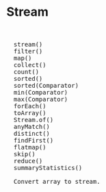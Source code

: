 # Stream

<pre>


  stream()
  filter()
  map()
  collect()
  count()
  sorted()
  sorted(Comparator)
  min(Comparator)
  max(Comparator)
  forEach()
  toArray()
  Stream.of()
  anyMatch()
  distinct()
  findFirst()
  flatmap()
  skip()
  reduce()
  summaryStatistics()
  
  Convert array to stream.
 

<code>
